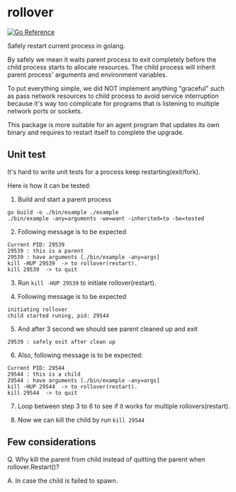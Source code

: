 # rollover
[![Go Reference](https://pkg.go.dev/badge/github.com/tomasen/rollover.svg)](https://pkg.go.dev/github.com/tomasen/rollover)

Safely restart current process in golang.

By safely we mean it waits parent process 
to exit completely before the child process starts to allocate resources.
The child process will inherit parent process' arguments and environment variables.

To put everything simple, we did NOT implement anything "graceful" such as pass network 
resources to child process to avoid service interruption because it's way too complicate 
for programs that is listening to multiple network ports or sockets.

This package is more suitable for an agent program that updates its own binary and requires 
to restart itself to complete the upgrade.

## Unit test
It's hard to write unit tests for a process keep restarting(exit/fork). 

Here is how it can be tested:

1. Build and start a parent process
```
go build -o ./bin/example ./example
./bin/example -any=arguments -we=want -inherited=to -be=tested
```

2. Following message is to be expected
```
Current PID: 29539
29539 : this is a parent
29539 : have arguments [./bin/example -any=args]
kill -HUP 29539  -> to rollover(restart).
kill 29539  -> to quit
```

3. Run `kill -HUP 29539` to initiate rollover(restart).
   
4. Following message is to be expected
```
initiating rollover
child started runing, pid: 29544
```

5. And after 3 second we should see parent cleaned up and exit
```
29539 : safely exit after clean up
```

6. Also, following message is to be expected:
```
Current PID: 29544
29544 : this is a child
29544 : have arguments [./bin/example -any=args]
kill -HUP 29544  -> to rollover(restart).
kill 29544  -> to quit
```

7. Loop between step 3 to 6 to see if it works for multiple rollovers(restart).

8. Now we can kill the child by run `kill 29544`

## Few considerations

Q. Why kill the parent from child instead of quitting the parent when rollover.Restart()?

A. In case the child is failed to spawn.
